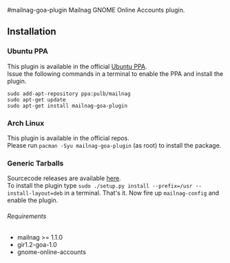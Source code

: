 #mailnag-goa-plugin
Mailnag GNOME Online Accounts plugin.

## Installation

### Ubuntu PPA
This plugin is available in the official [Ubuntu PPA](https://launchpad.net/~pulb/+archive/mailnag).  
Issue the following commands in a terminal to enable the PPA and install the plugin.  

    sudo add-apt-repository ppa:pulb/mailnag
    sudo apt-get update
    sudo apt-get install mailnag-goa-plugin

### Arch Linux
This plugin is available in the official repos.  
Please run `pacman -Syu mailnag-goa-plugin` (as root) to install the package.

### Generic Tarballs
Sourcecode releases are available [here](https://github.com/pulb/mailnag-goa-plugin/releases).  
To install the plugin type `sudo ./setup.py install --prefix=/usr --install-layout=deb` in a terminal.
That's it. Now fire up `mailnag-config` and enable the plugin.  

###### Requirements
* mailnag >= 1.1.0
* gir1.2-goa-1.0
* gnome-online-accounts
